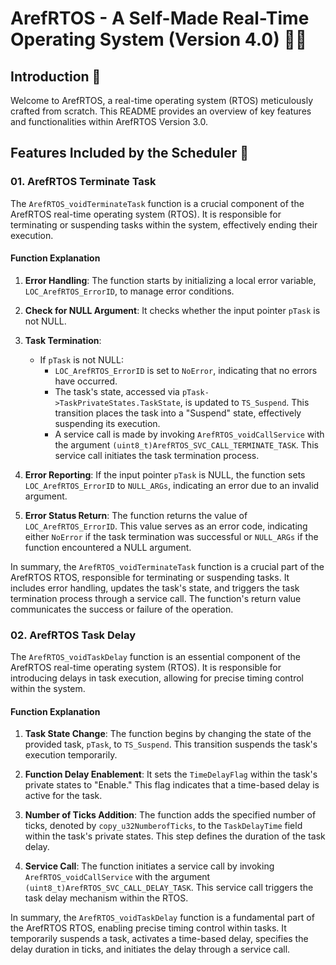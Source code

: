 # ArefRTOS - A Self-Made Real-Time Operating System (Version 4.0) 👨‍💻

## Introduction 🌟

Welcome to ArefRTOS, a real-time operating system (RTOS) meticulously crafted from scratch. This README provides an overview of key features and functionalities within ArefRTOS Version 3.0.

## Features Included by the Scheduler 🚀

### 01. ArefRTOS Terminate Task

The `ArefRTOS_voidTerminateTask` function is a crucial component of the ArefRTOS real-time operating system (RTOS). It is responsible for terminating or suspending tasks within the system, effectively ending their execution.

#### Function Explanation

1. **Error Handling**: The function starts by initializing a local error variable, `LOC_ArefRTOS_ErrorID`, to manage error conditions.

2. **Check for NULL Argument**: It checks whether the input pointer `pTask` is not NULL.

3. **Task Termination**:
   - If `pTask` is not NULL:
     - `LOC_ArefRTOS_ErrorID` is set to `NoError`, indicating that no errors have occurred.
     - The task's state, accessed via `pTask->TaskPrivateStates.TaskState`, is updated to `TS_Suspend`. This transition places the task into a "Suspend" state, effectively suspending its execution.
     - A service call is made by invoking `ArefRTOS_voidCallService` with the argument `(uint8_t)ArefRTOS_SVC_CALL_TERMINATE_TASK`. This service call initiates the task termination process.

4. **Error Reporting**: If the input pointer `pTask` is NULL, the function sets `LOC_ArefRTOS_ErrorID` to `NULL_ARGs`, indicating an error due to an invalid argument.

5. **Error Status Return**: The function returns the value of `LOC_ArefRTOS_ErrorID`. This value serves as an error code, indicating either `NoError` if the task termination was successful or `NULL_ARGs` if the function encountered a NULL argument.

In summary, the `ArefRTOS_voidTerminateTask` function is a crucial part of the ArefRTOS RTOS, responsible for terminating or suspending tasks. It includes error handling, updates the task's state, and triggers the task termination process through a service call. The function's return value communicates the success or failure of the operation.

### 02. ArefRTOS Task Delay

The `ArefRTOS_voidTaskDelay` function is an essential component of the ArefRTOS real-time operating system (RTOS). It is responsible for introducing delays in task execution, allowing for precise timing control within the system.

#### Function Explanation

1. **Task State Change**: The function begins by changing the state of the provided task, `pTask`, to `TS_Suspend`. This transition suspends the task's execution temporarily.

2. **Function Delay Enablement**: It sets the `TimeDelayFlag` within the task's private states to "Enable." This flag indicates that a time-based delay is active for the task.

3. **Number of Ticks Addition**: The function adds the specified number of ticks, denoted by `copy_u32NumberofTicks`, to the `TaskDelayTime` field within the task's private states. This step defines the duration of the task delay.

4. **Service Call**: The function initiates a service call by invoking `ArefRTOS_voidCallService` with the argument `(uint8_t)ArefRTOS_SVC_CALL_DELAY_TASK`. This service call triggers the task delay mechanism within the RTOS.

In summary, the `ArefRTOS_voidTaskDelay` function is a fundamental part of the ArefRTOS RTOS, enabling precise timing control within tasks. It temporarily suspends a task, activates a time-based delay, specifies the delay duration in ticks, and initiates the delay through a service call.
